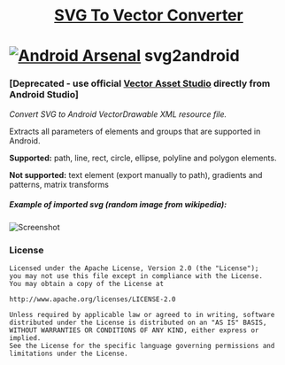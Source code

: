 <h1 align=center><a href=https://shivashirsath.github.io/SVG2Vector>SVG To Vector Converter</a></h1>
    
[![Android Arsenal](https://img.shields.io/badge/Android%20Arsenal-svg2android-brightgreen.svg?style=flat)](https://android-arsenal.com/details/1/1061)
svg2android
===========
### [Deprecated - use official [Vector Asset Studio](https://developer.android.com/studio/write/vector-asset-studio#svg) directly from Android Studio]

*Convert SVG to Android VectorDrawable XML resource file.*

Extracts all parameters of elements and groups that are supported in Android. 

**Supported:** path, line, rect, circle, ellipse, polyline and polygon elements.

**Not supported:** text element (export manually to path), gradients and patterns, matrix transforms

##### Example of imported svg (random image from wikipedia):
![](https://github.com/inloop/svg2android/raw/gh-pages/img/example_imported_svg.png "Screenshot")

### License
    Licensed under the Apache License, Version 2.0 (the "License");
    you may not use this file except in compliance with the License.
    You may obtain a copy of the License at
    
    http://www.apache.org/licenses/LICENSE-2.0
    
    Unless required by applicable law or agreed to in writing, software
    distributed under the License is distributed on an "AS IS" BASIS,
    WITHOUT WARRANTIES OR CONDITIONS OF ANY KIND, either express or implied.
    See the License for the specific language governing permissions and
    limitations under the License.
